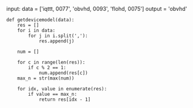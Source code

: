 input: data = ['iqttt, 0077',
       'obvhd, 0093',
       'flohd, 0075']
output = 'obvhd'
```
def getdevicemodel(data):
    res = []
    for i in data:
        for j in i.split(','):
            res.append(j)

    num = []
    
    for c in range(len(res)):
        if c % 2 == 1:
            num.append(res[c])
    max_n = str(max(num))
    
    for idx, value in enumerate(res):
        if value == max_n:
            return res[idx - 1]
```
